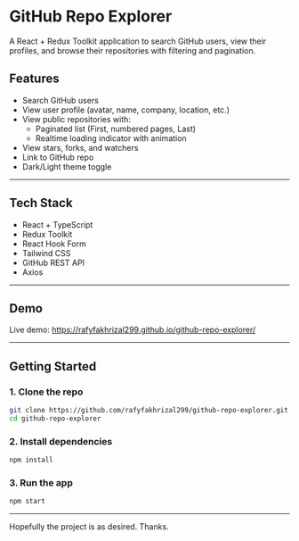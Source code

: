 # GitHub Repo Explorer

A React + Redux Toolkit application to search GitHub users, view their profiles, and browse their repositories with filtering and pagination.

## Features

- Search GitHub users
- View user profile (avatar, name, company, location, etc.)
- View public repositories with:
  - Paginated list (First, numbered pages, Last)
  - Realtime loading indicator with animation
- View stars, forks, and watchers
- Link to GitHub repo
- Dark/Light theme toggle


---

## Tech Stack

- React + TypeScript
- Redux Toolkit
- React Hook Form
- Tailwind CSS
- GitHub REST API
- Axios

---

## Demo

Live demo: https://rafyfakhrizal299.github.io/github-repo-explorer/

---

## Getting Started

### 1. Clone the repo

```bash
git clone https://github.com/rafyfakhrizal299/github-repo-explorer.git
cd github-repo-explorer
```

### 2. Install dependencies
```bash
npm install
```

### 3. Run the app
```bash
npm start
```
---

Hopefully the project is as desired. 
Thanks.
